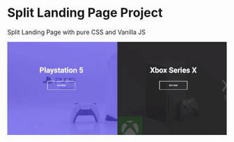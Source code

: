 # Split Landing Page Project

Split Landing Page with pure CSS and Vanilla JS

![split-landing](split-landing.gif)
